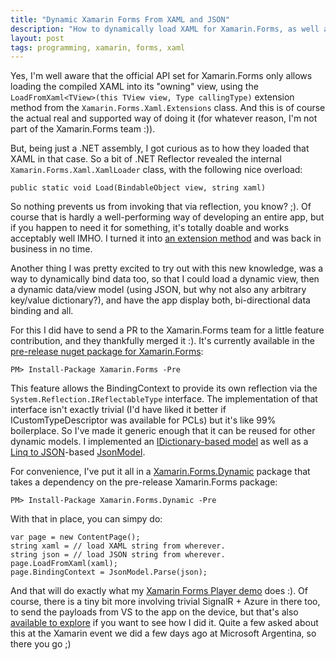 ```yaml
---
title: "Dynamic Xamarin Forms From XAML and JSON"
description: "How to dynamically load XAML for Xamarin.Forms, as well as creating dynamic data-only view models using JSON."
layout: post
tags: programming, xamarin, forms, xaml
---
```

Yes, I'm well aware that the official API set for Xamarin.Forms only allows loading the compiled XAML into its "owning" view, using the `LoadFromXaml<TView>(this TView view, Type callingType)` extension method from the `Xamarin.Forms.Xaml.Extensions` class. And this is of course the actual real and supported way of doing it (for whatever reason, I'm not part of the Xamarin.Forms team :)). 

But, being just a .NET assembly, I got curious as to how they loaded that XAML in that case. So a bit of .NET Reflector revealed the internal `Xamarin.Forms.Xaml.XamlLoader` class, with the following nice overload:

	public static void Load(BindableObject view, string xaml)

So nothing prevents us from invoking that via reflection, you know? ;). Of course that is hardly a well-performing way of developing an entire app, but if you happen to need it for something, it's totally doable and works acceptably well IMHO. I turned it into [an extension method](https://github.com/MobileEssentials/DynamicForms/blob/master/src/Xamarin.Forms.Dynamic.Desktop/BindingObjectExtensions.cs#L38) and was back in business in no time.
    
Another thing I was pretty excited to try out with this new knowledge, was a way to dynamically bind data too, so that I could load a dynamic view, then a dynamic data/view model (using JSON, but why not also any arbitrary key/value dictionary?), and have the app display both, bi-directional data binding and all. 

For this I did have to send a PR to the Xamarin.Forms team for a little feature contribution, and they thankfully merged it :). It's currently available in the [pre-release nuget package for Xamarin.Forms](https://www.nuget.org/packages/Xamarin.Forms/1.4.3.6358-pre2):

	PM> Install-Package Xamarin.Forms -Pre

This feature allows the BindingContext to provide its own reflection via the `System.Reflection.IReflectableType` interface. The implementation of that interface isn't exactly trivial (I'd have liked it better if ICustomTypeDescriptor was available for PCLs) but it's like 99% boilerplace. So I've made it generic enough that it can be reused for other dynamic models. I implemented an [IDictionary-based model](https://github.com/MobileEssentials/DynamicForms/blob/master/src/Xamarin.Forms.Dynamic.Desktop/DictionaryModel.cs) as well as a [Linq to JSON](http://www.newtonsoft.com/json/help/html/LINQtoJSON.htm)-based [JsonModel](https://github.com/MobileEssentials/DynamicForms/blob/master/src/Xamarin.Forms.Dynamic.Desktop/JsonModel.cs).

For convenience, I've put it all in a [Xamarin.Forms.Dynamic](https://www.nuget.org/packages/Xamarin.Forms.Dynamic) package that takes a dependency on the pre-release Xamarin.Forms package:

	PM> Install-Package Xamarin.Forms.Dynamic -Pre

With that in place, you can simpy do:

	var page = new ContentPage();
	string xaml = // load XAML string from wherever.
	string json = // load JSON string from wherever.
	page.LoadFromXaml(xaml);
    page.BindingContext = JsonModel.Parse(json);

And that will do exactly what my [Xamarin Forms Player demo](http://screencast.com/t/lqvxYSbti) does :). Of course, there is a tiny bit more involving trivial SignalR + Azure in there too, to send the payloads from VS to the app on the device, but that's also [available to explore](https://github.com/MobileEssentials/FormsPlayer) if you want to see how I did it. Quite a few asked about this at the Xamarin event we did a few days ago at Microsoft Argentina, so there you go ;)

 
  


 
